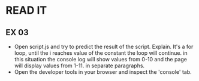 # READ IT
## EX 03
* Open script.js and try to predict the result of the script. Explain.
It's a for loop, until the i reaches value of the constant the loop will continue. 
in this situation the console log will show values from 0-10 and the page will display values from 1-11. in separate paragraphs. 
* Open the developer tools in your browser and inspect the 'console' tab.

